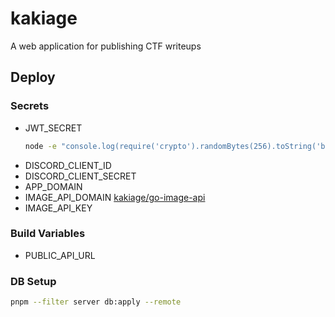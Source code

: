 # kakiage

A web application for publishing CTF writeups

## Deploy

### Secrets

- JWT_SECRET
  ```bash
  node -e "console.log(require('crypto').randomBytes(256).toString('base64'));"
  ```
- DISCORD_CLIENT_ID
- DISCORD_CLIENT_SECRET
- APP_DOMAIN
- IMAGE_API_DOMAIN
  [kakiage/go-image-api](https://github.com/kq5y/go-image-api)
- IMAGE_API_KEY

### Build Variables

- PUBLIC_API_URL

### DB Setup

```bash
pnpm --filter server db:apply --remote
```

